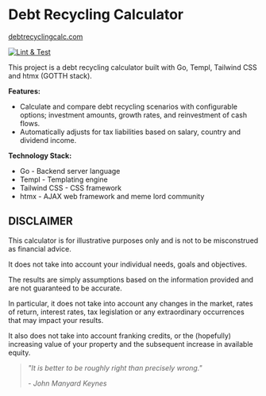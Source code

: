 # Debt Recycling Calculator

[debtrecyclingcalc.com](https://debtrecyclingcalc.com)

[![Lint & Test](https://github.com/shanehull/debtrecyclingcalc.com/actions/workflows/lint-and-test.yaml/badge.svg)](https://github.com/shanehull/debtrecyclingcalc.com/actions/workflows/lint-and-test.yaml)

This project is a debt recycling calculator built with Go, Templ, Tailwind CSS and htmx (GOTTH stack).

**Features:**

- Calculate and compare debt recycling scenarios with configurable options;
  investment amounts, growth rates, and reinvestment of cash flows.
- Automatically adjusts for tax liabilities based on salary, country and dividend income.

**Technology Stack:**

- Go - Backend server language
- Templ - Templating engine
- Tailwind CSS - CSS framework
- htmx - AJAX web framework and meme lord community

## DISCLAIMER

This calculator is for illustrative purposes only and is not to be misconstrued as financial advice.

It does not take into account your individual needs, goals and objectives.

The results are simply assumptions based on the information provided and are not guaranteed to be accurate.

In particular, it does not take into account any changes in the market, rates of return, interest rates, tax legislation or any extraordinary occurrences that may impact your results.

It also does not take into account franking credits, or the (hopefully) increasing value of your property and the subsequent increase in available equity.

> _"It is better to be roughly right than precisely wrong."_
>
> \- <cite>John Manyard Keynes</cite>
